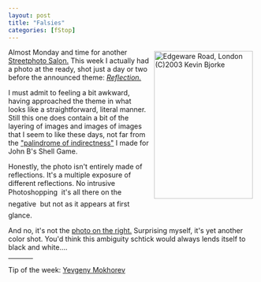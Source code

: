```yaml
---
layout: post
title: "Falsies"
categories: [fStop]
---
```

<a href="/photo/journal/jun02b-01.html"><img src="http://www.botzilla.com/bpix/jun02b-01.jpg" width=200 height=300 hspace=8 vspace=6 border=0 align="right" title="Edgeware Road, London (C)2003 Kevin Bjorke"></a>Almost Monday and time for another <a href="/photo/salon/">Streetphoto Salon.</a> This week I actually had a photo at the ready, shot just a day or two before the announced theme: <a href="/photo/salon/bjorke_reflect.html"><i>Reflection.</i></a>

I must admit to feeling a bit awkward, having approached the theme in what looks like a straightforward, literal manner. Still this one does contain a bit of the layering of images and images of images that I seem to like these days, not far from the <a href="http://www.botzilla.com/photo/journal/IMG_8184.html">"palindrome of indirectness"</a> I made for John B's Shell Game.

Honestly, the photo isn't entirely made of reflections. It's a multiple exposure of different reflections. No intrusive Photoshopping &#151; it's all there on the negative &#151; but not as it appears at first glance.

And no, it's not the <a href="/photo/journal/jun02b-01.html">photo on the right.</a> Surprising myself, it's yet another color shot. You'd think this ambiguity schtick would always lends itself to black and white....

<hr width="50px" align="center">

Tip of the week: <a href="http://www.photographer.ru/magazine/article.htm?id=349" target="linkframe">Yevgeny Mokhorev</a>

<!--more-->


